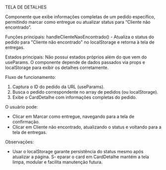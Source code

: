 TELA DE DETALHES

Componente que exibe informações completas de um pedido específico, permitindo marcar como entregue ou atualizar status para “Cliente não encontrado”.

Funções principais:
handleClienteNaoEncontrado() - Atualiza o status do pedido para "Cliente não encontrado" no localStorage e retorna à tela de entregas.

Estados principais:
Não possui estados próprios além do que vem do useParams.
O componente depende de dados passados via props e localStorage para exibir os detalhes corretamente.

Fluxo de funcionamento:
1. Captura o ID do pedido da URL (useParams).
2. Busca o pedido correspondente no array de pedidos (ou localStorage).
3. Exibe o CardDetalhe com informações completas do pedido.

O usuário pode:
- Clicar em Marcar como entregue, navegando para a tela de confirmação.
- Clicar em Cliente não encontrado, atualizando o status e voltando para a tela de entregas.

Observações:
- Usar o localStorage garante persistência do status mesmo após atualizar a página.
S- eparar o card em CardDetalhe mantém a tela limpa, modular e facilita manutenção futura.